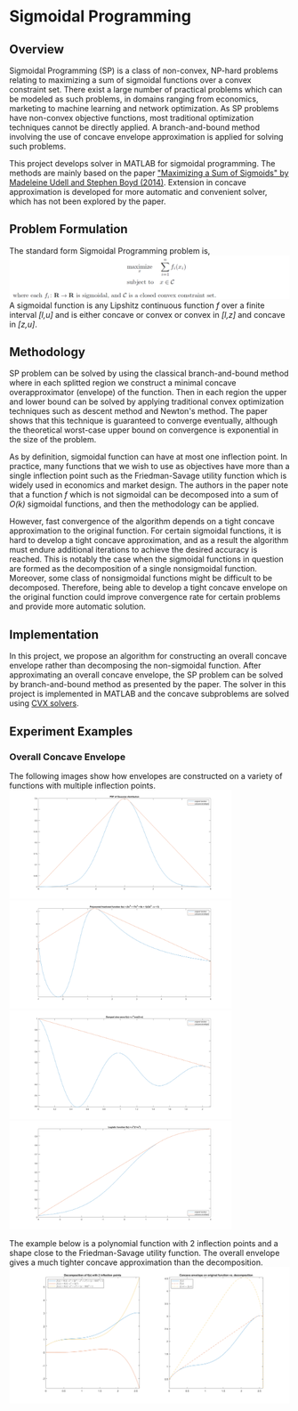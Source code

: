 # Sigmoidal Programming
## Overview
Sigmoidal Programming (SP) is a class of non-convex, NP-hard problems relating to maximizing a sum of sigmoidal functions over a convex constraint set. There exist a large number of practical problems which can be modeled as such problems, in domains ranging from economics, marketing to machine learning and network optimization. As SP problems have non-convex objective functions, most traditional optimization techniques cannot be directly applied. A branch-and-bound method involving the use of concave envelope approximation is applied for solving such problems.

This project develops solver in MATLAB for sigmoidal programming. The methods are mainly based on the paper ["Maximizing a Sum of Sigmoids" by Madeleine Udell and Stephen Boyd (2014)](http://www.web.stanford.edu/~boyd/papers/pdf/max_sum_sigmoids.pdf). Extension in concave approximation is developed for more automatic and convenient solver, which has not been explored by the paper.

## Problem Formulation
The standard form Sigmoidal Programming problem is,
![alt text](https://github.com/Yanxding/Sigmoidal-Optimization/blob/appendix/SP.PNG)
A sigmoidal function is any Lipshitz continuous function _f_ over a finite interval _[l,u]_ and is either concave or convex or convex in _[l,z]_ and concave in _[z,u]_.

## Methodology
SP problem can be solved by using the classical branch-and-bound method where in each splitted region we construct a minimal concave overapproximator (envelope) of the function. Then in each region the upper and lower bound can be solved by applying traditional convex optimization techniques such as descent method and Newton's method. The paper shows that this technique is guaranteed to converge eventually, although the theoretical worst-case upper bound on convergence is exponential in the size of the problem.

As by definition, sigmoidal function can have at most one inflection point. In practice, many functions that we wish to use as objectives have more than a single inflection point such as the Friedman-Savage utility function which is widely used in economics and market design. The authors in the paper note that a function _f_ which is not sigmoidal can be decomposed into a sum of _O(k)_ sigmoidal functions, and then the methodology can be applied.

However, fast convergence of the algorithm depends on a tight concave approximation to the original function. For certain sigmoidal functions, it is hard to develop a tight concave approximation, and as a result the algorithm must endure additional iterations to achieve the desired accuracy is reached. This is notably the case when the sigmoidal functions in question are formed as the decomposition of a single nonsigmoidal function. Moreover, some class of nonsigmoidal functions might be difficult to be decomposed. Therefore, being able to develop a tight concave envelope on the original function could improve convergence rate for certain problems and provide more automatic solution.

## Implementation
In this project, we propose an algorithm for constructing an overall concave envelope rather than decomposing the non-sigmoidal function. After approximating an overall concave envelope, the SP problem can be solved by branch-and-bound method as presented by the paper. The solver in this project is implemented in MATLAB and the concave subproblems are solved using [CVX solvers](http://cvxr.com/cvx/).

## Experiment Examples
### Overall Concave Envelope
The following images show how envelopes are constructed on a variety of functions with multiple inflection points.
<img src="https://github.com/Yanxding/Sigmoidal-Optimization/blob/appendix/gaussian_env.png" width="400">
<img src="https://github.com/Yanxding/Sigmoidal-Optimization/blob/appendix/poly_env.png" width="400">
<img src="https://github.com/Yanxding/Sigmoidal-Optimization/blob/appendix/sine_env.png" width="400">
<img src="https://github.com/Yanxding/Sigmoidal-Optimization/blob/appendix/logistic_env.png" width="400">

The example below is a polynomial function with 2 inflection points and a shape close to the Friedman-Savage utility function. The overall envelope gives a much tighter concave approximation than the decomposition.
<img src="https://github.com/Yanxding/Sigmoidal-Optimization/blob/appendix/envelope_compare.png" width="800">

